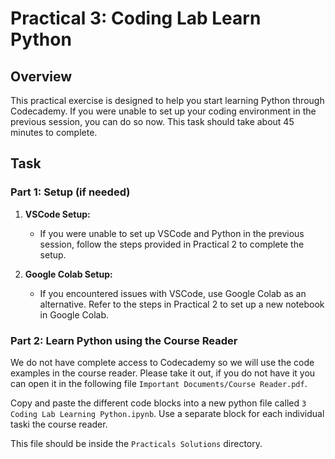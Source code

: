 # Practical 3: Coding Lab Learn Python

## Overview

This practical exercise is designed to help you start learning Python through Codecademy. If you were unable to set up your coding environment in the previous session, you can do so now. This task should take about 45 minutes to complete.

## Task

### Part 1: Setup (if needed)

1. **VSCode Setup:**
   - If you were unable to set up VSCode and Python in the previous session, follow the steps provided in Practical 2 to complete the setup.

2. **Google Colab Setup:**
   - If you encountered issues with VSCode, use Google Colab as an alternative. Refer to the steps in Practical 2 to set up a new notebook in Google Colab.

### Part 2: Learn Python using the Course Reader

We do not have complete access to Codecademy so we will use the code examples in the course reader. Please take it out, if you do not have it you can open it in the following file `Important Documents/Course Reader.pdf`.

Copy and paste the different code blocks into a new python file called `3 Coding Lab Learning Python.ipynb`. Use a separate block for each individual taski the course reader.

This file should be inside the `Practicals Solutions` directory.
